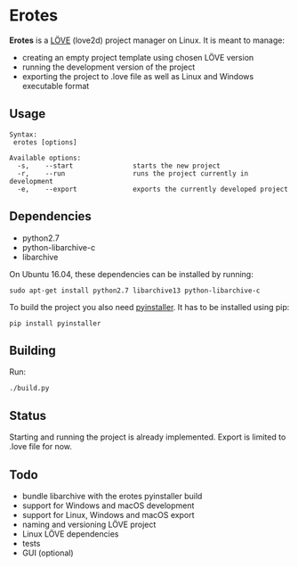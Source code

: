 # Erotes

**Erotes** is a [LÖVE](http://love2d.org/) (love2d) project manager on Linux. It is meant to manage:

- creating an empty project template using chosen LÖVE version
- running the development version of the project
- exporting the project to .love file as well as Linux and Windows executable format

## Usage

```
Syntax:
 erotes [options]

Available options:
  -s,    --start               starts the new project                  
  -r,    --run                 runs the project currently in development
  -e,    --export              exports the currently developed project 
```


## Dependencies

- python2.7
- python-libarchive-c
- libarchive

On Ubuntu 16.04, these dependencies can be installed by running:

```sudo apt-get install python2.7 libarchive13 python-libarchive-c```

To build the project you also need [pyinstaller](https://www.pyinstaller.org/). It has to be installed using pip:

```pip install pyinstaller```

## Building

Run:

```./build.py``` 

## Status

Starting and running the project is already implemented. Export is limited to .love file for now.

## Todo

- bundle libarchive with the erotes pyinstaller build
- support for Windows and macOS development
- support for Linux, Windows and macOS export
- naming and versioning LÖVE project
- Linux LÖVE dependencies
- tests
- GUI (optional)